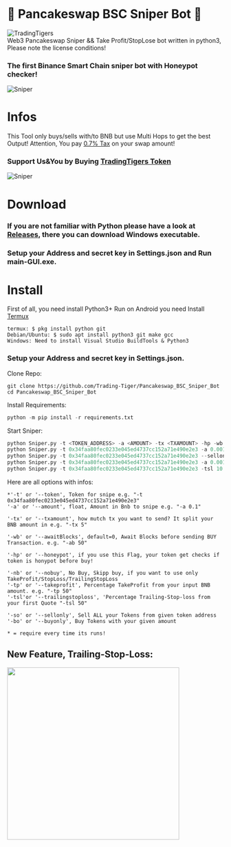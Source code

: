 # 🚀 Pancakeswap BSC Sniper Bot 🚀
![TradingTigers](https://trading-tigers.com/assets/img/TradingTigers.png)  
Web3 Pancakeswap Sniper && Take Profit/StopLose bot written in python3, Please note the license conditions!
### The first Binance Smart Chain sniper bot with Honeypot checker!  
![Sniper](https://trading-tigers.com/assets/img/preview001.png)  
# Infos
This Tool only buys/sells with/to BNB but use Multi Hops to get the best Output!
Attention, You pay [0.7% Tax](https://docs.trading-tigers.com/tokenomics/tokenomics) on your swap amount!

### Support Us&You by Buying [TradingTigers Token](https://bscscan.com/token/0x34faa80fec0233e045ed4737cc152a71e490e2e3)  
![Sniper](https://trading-tigers.com/assets/img/preview002.png)  

# Download
### If you are not familiar with Python please have a look at [Releases](https://github.com/Trading-Tiger/Pancakeswap_BSC_Sniper_Bot/releases), there you can download Windows executable.
### Setup your Address and secret key in Settings.json and Run main-GUI.exe.

# Install
First of all, you need install Python3+
Run on Android you need Install [Termux](https://termux.com/)  
```shell
termux: $ pkg install python git
Debian/Ubuntu: $ sudo apt install python3 git make gcc
Windows: Need to install Visual Studio BuildTools & Python3
```

### Setup your Address and secret key in Settings.json.

Clone Repo:  
```shell
git clone https://github.com/Trading-Tiger/Pancakeswap_BSC_Sniper_Bot
cd Pancakeswap_BSC_Sniper_Bot
```

Install Requirements:  
```python
python -m pip install -r requirements.txt
```  

Start Sniper:  
```python
python Sniper.py -t <TOKEN_ADDRESS> -a <AMOUNT> -tx <TXAMOUNT> -hp -wb <BLOCKS WAIT BEFORE BUY> -tp <TAKE PROFIT IN PERCENT> -sl <STOP LOSE IN PERCENT>
python Sniper.py -t 0x34faa80fec0233e045ed4737cc152a71e490e2e3 -a 0.001 -tx 2 -hp  -wb 10 -tp 50
python Sniper.py -t 0x34faa80fec0233e045ed4737cc152a71e490e2e3 --sellonly
python Sniper.py -t 0x34faa80fec0233e045ed4737cc152a71e490e2e3 -a 0.001 --buyonly
python Sniper.py -t 0x34faa80fec0233e045ed4737cc152a71e490e2e3 -tsl 10 -nb
```  

Here are all options with infos:  
```python3
*'-t' or '--token', Token for snipe e.g. "-t 0x34faa80fec0233e045ed4737cc152a71e490e2e3"
'-a' or '--amount', float, Amount in Bnb to snipe e.g. "-a 0.1"

'-tx' or '--txamount', how mutch tx you want to send? It split your BNB amount in e.g. "-tx 5"

'-wb' or '--awaitBlocks', default=0, Await Blocks before sending BUY Transaction. e.g. "-ab 50" 

'-hp' or '--honeypot', if you use this Flag, your token get checks if token is honypot before buy!

'-nb' or '--nobuy', No Buy, Skipp buy, if you want to use only TakeProfit/StopLoss/TrailingStopLoss
'-tp' or '--takeprofit', Percentage TakeProfit from your input BNB amount. e.g. "-tp 50" 
'-tsl'or '--trailingstoploss', 'Percentage Trailing-Stop-loss from your first Quote "-tsl 50"

'-so' or '--sellonly', Sell ALL your Tokens from given token address
'-bo' or '--buyonly', Buy Tokens with your given amount

* = require every time its runs!
```
## New Feature, Trailing-Stop-Loss:
<img src="https://i.ytimg.com/vi/dZFb0-fwqOk/maxresdefault.jpg" height="400">
